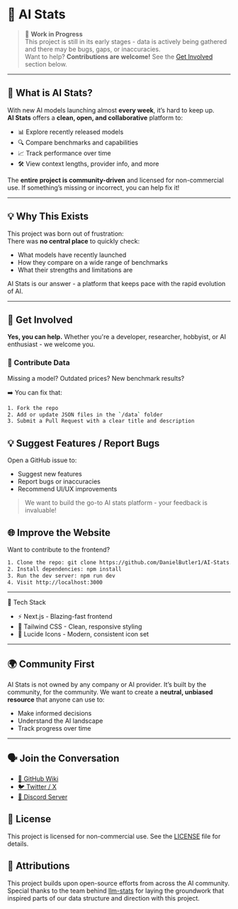 # 🤖 AI Stats

> 🚧 **Work in Progress**  
> This project is still in its early stages - data is actively being gathered and there may be bugs, gaps, or inaccuracies.  
> Want to help? **Contributions are welcome!** See the [Get Involved](#get-involved) section below.

---

## 🌟 What is AI Stats?

With new AI models launching almost **every week**, it’s hard to keep up.  
**AI Stats** offers a **clean, open, and collaborative** platform to:

-   📊 Explore recently released models
-   🔍 Compare benchmarks and capabilities
-   📈 Track performance over time
-   🛠️ View context lengths, provider info, and more

The **entire project is community-driven** and licensed for non-commercial use. If something’s missing or incorrect, you can help fix it!

---

## 💡 Why This Exists

This project was born out of frustration:  
There was **no central place** to quickly check:

-   What models have recently launched
-   How they compare on a wide range of benchmarks
-   What their strengths and limitations are

AI Stats is our answer - a platform that keeps pace with the rapid evolution of AI.

---

## 🙌 Get Involved

**Yes, you can help.** Whether you're a developer, researcher, hobbyist, or AI enthusiast - we welcome you.

### 🧹 Contribute Data

Missing a model? Outdated prices? New benchmark results?

➡️ You can fix that:

```bash
1. Fork the repo
2. Add or update JSON files in the `/data` folder
3. Submit a Pull Request with a clear title and description
```

## 💡 Suggest Features / Report Bugs

Open a GitHub issue to:

-   Suggest new features
-   Report bugs or inaccuracies
-   Recommend UI/UX improvements

> We want to build the go-to AI stats platform - your feedback is invaluable!

## 🌐 Improve the Website

Want to contribute to the frontend?

```bash
1. Clone the repo: git clone https://github.com/DanielButler1/AI-Stats.git
2. Install dependencies: npm install
3. Run the dev server: npm run dev
4. Visit http://localhost:3000

```

---

🧰 Tech Stack

-   ⚡ Next.js - Blazing-fast frontend
-   🎨 Tailwind CSS - Clean, responsive styling
-   🧩 Lucide Icons - Modern, consistent icon set

---

## 🌍 Community First

AI Stats is not owned by any company or AI provider.
It’s built by the community, for the community.
We want to create a **neutral, unbiased resource** that anyone can use to:

-   Make informed decisions
-   Understand the AI landscape
-   Track progress over time

---

## 🗣️ Join the Conversation

-   [📘 GitHub Wiki](https://github.com/DanielButler1/AI-Stats/wiki)
-   [🐦 Twitter / X](https://x.com/DanielButler001)
-   [💬 Discord Server](https://discord.gg/zDw73wamdX)

## 📜 License

This project is licensed for non-commercial use.
See the [LICENSE](LICENSE) file for details.

## 🙏 Attributions

This project builds upon open-source efforts from across the AI community.  
Special thanks to the team behind [llm-stats](https://github.com/JonathanChavezTamales/llm-leaderboard) for laying the groundwork that inspired parts of our data structure and direction with this project.
